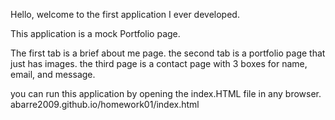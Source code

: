 Hello, welcome to the first application I ever developed.

This application is a mock Portfolio page. 

The first tab is a brief about me page. the second tab is a portfolio page that just has images. the third page is a contact page with 3 boxes for name, email, and message.


you can run this application by opening the index.HTML file in any browser.
abarre2009.github.io/homework01/index.html



